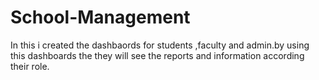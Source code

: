 # School-Management
In this i created the dashbaords for students ,faculty and admin.by using this dashboards the they will see the reports and information according their role.
